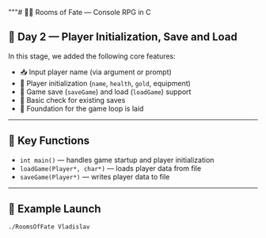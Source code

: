 """# 🧙‍♂️ Rooms of Fate — Console RPG in C

## 📅 Day 2 — Player Initialization, Save and Load

In this stage, we added the following core features:

- 📥 Input player name (via argument or prompt)
- 👤 Player initialization (`name`, `health`, `gold`, equipment)
- 💾 Game save (`saveGame`) and load (`loadGame`) support
- 🧪 Basic check for existing saves
- 🧱 Foundation for the game loop is laid

---

## 📂 Key Functions

- `int main()` — handles game startup and player initialization
- `loadGame(Player*, char*)` — loads player data from file
- `saveGame(Player*)` — writes player data to file

---

## 🧪 Example Launch

```bash
./RoomsOfFate Vladislav